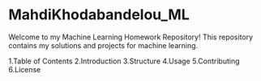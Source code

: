 # MahdiKhodabandelou_ML
Welcome to my Machine Learning Homework Repository! This repository contains my solutions and projects for machine learning.

1.Table of Contents
2.Introduction
3.Structure
4.Usage
5.Contributing
6.License
